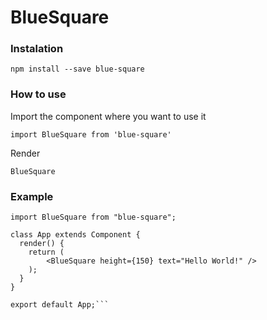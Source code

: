 # BlueSquare

### Instalation

```npm install --save blue-square```

### How to use

Import the component where you want to use it

```import BlueSquare from 'blue-square'```

Render

```BlueSquare```

### Example

```import React, { Component } from "react";
import BlueSquare from "blue-square";

class App extends Component {
  render() {
    return (
        <BlueSquare height={150} text="Hello World!" />
    );
  }
}

export default App;```


